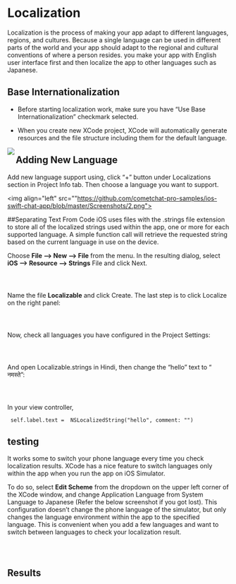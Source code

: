 
# Localization

Localization is the process of making your app adapt to different languages, regions, and cultures. Because a single language can be used in different parts of the world and your app should adapt to the regional and cultural conventions of where a person resides. you make your app with English user interface first and then localize the app to other languages such as Japanese. 

## Base Internationalization

* Before starting localization work, make sure you have “Use Base Internationalization” checkmark selected.

* When you create new XCode project, XCode will automatically generate resources and the file structure including them for the default language.

<img align="left" src="https://github.com/cometchat-pro-samples/ios-swift-chat-app/blob/master/Screenshots/1.png">
		

## Adding New Language
Add new language support using, click “+” button under Localizations section in Project Info tab. Then choose a language you want to support.

<img align="left" src=""https://github.com/cometchat-pro-samples/ios-swift-chat-app/blob/master/Screenshots/2.png">	

##Separating Text From Code
iOS uses files with the .strings file extension to store all of the localized strings used within the app, one or more for each supported language. A simple function call will retrieve the requested string based on the current language in use on the device.

Choose **File --> New --> File** from the menu. In the resulting dialog, select **iOS --> Resource --> Strings** File and click Next.

<div style="width:100%">
	<div style="width:50%; display:inline-block">
		<p align="center">
		<img align="center" alt="" src="https://github.com/cometchat-pro-samples/ios-swift-chat-app/blob/master/Screenshots/3.png">	
		</p>	
	</div>	
</div>

Name the file **Localizable** and click Create.
The last step is to click Localize on the right panel:

<div style="width:100%">
	<div style="width:50%; display:inline-block">
		<p align="center">
		<img align="center"  alt="" src="https://github.com/cometchat-pro-samples/ios-swift-chat-app/blob/master/Screenshots/4.png">	
		</p>	
	</div>	
</div>

Now, check all languages you have configured in the Project Settings:

<div style="width:100%">
	<div style="width:50%; display:inline-block">
		<p align="center">
		<img align="center" alt="" src="https://github.com/cometchat-pro-samples/ios-swift-chat-app/blob/master/Screenshots/5.png">	
		</p>	
	</div>	
</div>

And open Localizable.strings in Hindi, then change the “hello” text to “ नमस्ते”:

<div style="width:100%">
	<div style="width:50%; display:inline-block">
		<p align="center">
		<img align="center" alt="" src="https://github.com/cometchat-pro-samples/ios-swift-chat-app/blob/master/Screenshots/6.png">	
		</p>	
	</div>	
</div>

In your view controller, 
```
 self.label.text =  NSLocalizedString("hello", comment: "")
```
## testing

It works some to switch your phone language every time you check localization results. XCode has a nice feature to switch languages only within the app when you run the app on iOS Simulator.

To do so, select **Edit Scheme** from the dropdown on the upper left corner of the XCode window, and change Application Language from System Language to Japanese (Refer the below screenshot if you got lost).
This configuration doesn’t change the phone language of the simulator, but only changes the language environment within the app to the specified language. This is convenient when you add a few languages and want to switch between languages to check your localization result.

<div style="width:100%">
	<div style="width:50%; display:inline-block">
		<p align="center">
		<img align="center"  alt="" src="https://github.com/cometchat-pro-samples/ios-swift-chat-app/blob/master/Screenshots/7.png">	
		</p>	
	</div>	
</div>

## Results

<div style="width:100%">
	<div style="width:50%; display:inline-block">
		<p align="center">
		<img align="center"  alt="" src="https://github.com/cometchat-pro-samples/ios-swift-chat-app/blob/master/Screenshots/8.png">	
		</p>	
	</div>	
</div>

